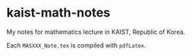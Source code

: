 # kaist-math-notes
My notes for mathematics lecture in KAIST, Republic of Korea.

Each `MASXXX_Note.tex` is compiled with `pdfLatex`.